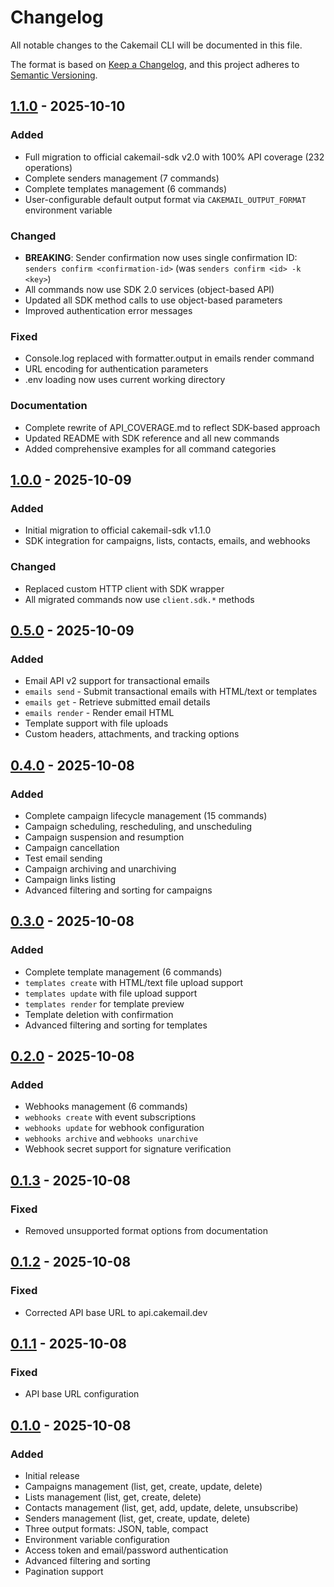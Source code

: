 # Changelog

All notable changes to the Cakemail CLI will be documented in this file.

The format is based on [Keep a Changelog](https://keepachangelog.com/en/1.0.0/),
and this project adheres to [Semantic Versioning](https://semver.org/spec/v2.0.0.html).

## [1.1.0] - 2025-10-10

### Added
- Full migration to official cakemail-sdk v2.0 with 100% API coverage (232 operations)
- Complete senders management (7 commands)
- Complete templates management (6 commands)
- User-configurable default output format via `CAKEMAIL_OUTPUT_FORMAT` environment variable

### Changed
- **BREAKING**: Sender confirmation now uses single confirmation ID: `senders confirm <confirmation-id>` (was `senders confirm <id> -k <key>`)
- All commands now use SDK 2.0 services (object-based API)
- Updated all SDK method calls to use object-based parameters
- Improved authentication error messages

### Fixed
- Console.log replaced with formatter.output in emails render command
- URL encoding for authentication parameters
- .env loading now uses current working directory

### Documentation
- Complete rewrite of API_COVERAGE.md to reflect SDK-based approach
- Updated README with SDK reference and all new commands
- Added comprehensive examples for all command categories

## [1.0.0] - 2025-10-09

### Added
- Initial migration to official cakemail-sdk v1.1.0
- SDK integration for campaigns, lists, contacts, emails, and webhooks

### Changed
- Replaced custom HTTP client with SDK wrapper
- All migrated commands now use `client.sdk.*` methods

## [0.5.0] - 2025-10-09

### Added
- Email API v2 support for transactional emails
- `emails send` - Submit transactional emails with HTML/text or templates
- `emails get` - Retrieve submitted email details
- `emails render` - Render email HTML
- Template support with file uploads
- Custom headers, attachments, and tracking options

## [0.4.0] - 2025-10-08

### Added
- Complete campaign lifecycle management (15 commands)
- Campaign scheduling, rescheduling, and unscheduling
- Campaign suspension and resumption
- Campaign cancellation
- Test email sending
- Campaign archiving and unarchiving
- Campaign links listing
- Advanced filtering and sorting for campaigns

## [0.3.0] - 2025-10-08

### Added
- Complete template management (6 commands)
- `templates create` with HTML/text file upload support
- `templates update` with file upload support
- `templates render` for template preview
- Template deletion with confirmation
- Advanced filtering and sorting for templates

## [0.2.0] - 2025-10-08

### Added
- Webhooks management (6 commands)
- `webhooks create` with event subscriptions
- `webhooks update` for webhook configuration
- `webhooks archive` and `webhooks unarchive`
- Webhook secret support for signature verification

## [0.1.3] - 2025-10-08

### Fixed
- Removed unsupported format options from documentation

## [0.1.2] - 2025-10-08

### Fixed
- Corrected API base URL to api.cakemail.dev

## [0.1.1] - 2025-10-08

### Fixed
- API base URL configuration

## [0.1.0] - 2025-10-08

### Added
- Initial release
- Campaigns management (list, get, create, update, delete)
- Lists management (list, get, create, delete)
- Contacts management (list, get, add, update, delete, unsubscribe)
- Senders management (list, get, create, update, delete)
- Three output formats: JSON, table, compact
- Environment variable configuration
- Access token and email/password authentication
- Advanced filtering and sorting
- Pagination support

[1.1.0]: https://github.com/cakemail/cli/compare/v1.0.0...v1.1.0
[1.0.0]: https://github.com/cakemail/cli/compare/v0.5.0...v1.0.0
[0.5.0]: https://github.com/cakemail/cli/compare/v0.4.0...v0.5.0
[0.4.0]: https://github.com/cakemail/cli/compare/v0.3.0...v0.4.0
[0.3.0]: https://github.com/cakemail/cli/compare/v0.2.0...v0.3.0
[0.2.0]: https://github.com/cakemail/cli/compare/v0.1.3...v0.2.0
[0.1.3]: https://github.com/cakemail/cli/compare/v0.1.2...v0.1.3
[0.1.2]: https://github.com/cakemail/cli/compare/v0.1.1...v0.1.2
[0.1.1]: https://github.com/cakemail/cli/compare/v0.1.0...v0.1.1
[0.1.0]: https://github.com/cakemail/cli/releases/tag/v0.1.0
